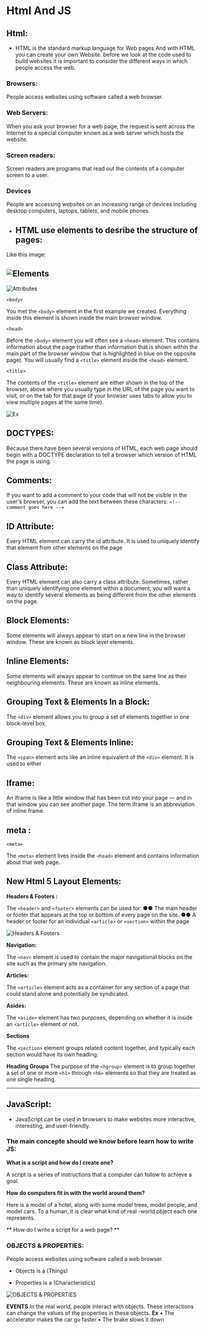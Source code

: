 # Html And JS
## Html:
- HTML is the standard markup language for Web pages
And with HTML you can create your own Website.
before we look at the code used to build websites it is important to consider the different ways in which people access the web.
### Browsers:
People access websites using
software called a web browser.
### Web Servers:
When you ask your browser for
a web page, the request is sent
across the Internet to a special
computer known as a web server which hosts the website.
### Screen readers:
Screen readers are programs
that read out the contents of a
computer screen to a user.
### Devices
People are accessing websites
on an increasing range of devices
including desktop computers,
laptops, tablets, and mobile
phones.

- ## HTML use elements to desribe the structure of pages:

Like this image:

![Elements](img/elements.PNG)
---------------
![Attributes](img/attributes.PNG)

`<body>`

You met the `<body>` element
in the first example we created.
Everything inside this element is
shown inside the main browser
window.

`<head>`

Before the `<body>` element you
will often see a `<head>` element.
This contains information
about the page (rather than
information that is shown within
the main part of the browser
window that is highlighted in
blue on the opposite page).
You will usually find a `<title>`
element inside the `<head>`
element.

`<title>`

The contents of the `<title>`
element are either shown in the
top of the browser, above where
you usually type in the URL of
the page you want to visit, or
on the tab for that page (if your
browser uses tabs to allow you
to view multiple pages at the
same time).

![Ex](img/ex1.PNG)

## DOCTYPES:

Because there have been
several versions of HTML, each
web page should begin with a
DOCTYPE declaration to tell a
browser which version of HTML
the page is using.

## Comments:

If you want to add a comment
to your code that will not be
visible in the user's browser, you
can add the text between these
characters:
`<!-- comment goes here -->`

## ID Attribute:

Every HTML element can carry
the id attribute. It is used to
uniquely identify that element
from other elements on the
page

## Class Attribute:

Every HTML element can
also carry a class attribute.
Sometimes, rather than uniquely
identifying one element within
a document, you will want a
way to identify several elements
as being different from the
other elements on the page.

## Block Elements:

Some elements will always
appear to start on a new line in
the browser window. These are
known as block level elements.

## Inline Elements:

Some elements will always
appear to continue on the
same line as their neighbouring
elements. These are known as
inline elements.

## Grouping Text & Elements In a Block:

The `<div>` element allows you to
group a set of elements together
in one block-level box.

## Grouping Text & Elements Inline:

The `<span>` element acts like
an inline equivalent of the `<div>`
element. It is used to either

## Iframe:

An iframe is like a little window
that has been cut into your
page — and in that window you
can see another page. The term
iframe is an abbreviation of inline
frame.

## meta :

`<meta>`

The `<meta>` element lives
inside the `<head>` element and
contains information about that
web page.


## New Html 5 Layout Elements:
**Headers & Footers :**

The `<header>` and `<footer>`
elements can be used for:
●● The main header or footer
that appears at the top or
bottom of every page on the
site.
●● A header or footer for an
individual `<article>` or
`<section>` within the page

![Headers & Footers](img/h-f.PNG)

**Navigation:**

The `<nav>` element is used to
contain the major navigational
blocks on the site such as the
primary site navigation.

**Articles:**

The `<article>` element acts as
a container for any section of a
page that could stand alone and
potentially be syndicated.

**Asides:**

The `<aside>` element has two
purposes, depending on whether
it is inside an `<article>`
element or not.

**Sections**

The `<section>` element groups
related content together, and
typically each section would
have its own heading.

**Heading Groups**
The purpose of the `<hgroup>`
element is to group together a
set of one or more `<h1>` through
`<h6>` elements so that they are
treated as one single heading.


---------------
## JavaScript:

- JavaScript can be used in browsers to make websites more interactive,
interesting, and user-friendly.

### The main concepte should we know before learn how to write JS: 

**What is a script and how do I create one?**

A script is a series of instructions that a computer can follow to achieve a goal.

**How do computers fit in with the world around them?** 

Here is a model of a hotel, along with some model trees, model people,
and model cars. To a human, it is clear what kind of real -world object
each one represents.


** How do I write a script for a web page? **


### OBJECTS & PROPERTIES:

People access websites using
software called a web browser.

- Objects is a (Things)

- Properties is a (Characteristics)

![OBJECTS & PROPERTIES](img/OandP.PNG)


**EVENTS**
In the real world, people interact with objects. These interactions can
change the values of the properties in these objects.
**Ex**
• The accelerator makes the car go faster
• The brake slows it down

